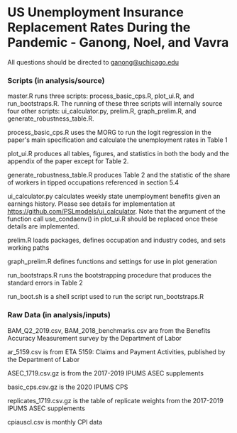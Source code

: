 # US Unemployment Insurance Replacement Rates During the Pandemic - Ganong, Noel, and Vavra

All questions should be directed to ganong@uchicago.edu

### Scripts (in analysis/source)

master.R runs three scripts: process_basic_cps.R, plot_ui.R, and run_bootstraps.R. The running of these three scripts will internally source four
other scripts: ui_calculator.py, prelim.R, graph_prelim.R, and generate_robustness_table.R.

process_basic_cps.R uses the MORG to run the logit regression in the paper's main specification and calculate the unemployment rates in Table 1

plot_ui.R produces all tables, figures, and statistics in both the body and the appendix of the paper except for Table 2.

generate_robustness_table.R produces Table 2 and the statistic of the share of workers in tipped occupations 
referenced in section 5.4

ui_calculator.py calculates weekly state unemployment benefits given an earnings history. Please see details
for implementation at https://github.com/PSLmodels/ui_calculator. Note that the argument of the function 
call use_condaenv() in plot_ui.R should be replaced once these details are implemented. 

prelim.R loads packages, defines occupation and industry codes, and sets working paths

graph_prelim.R defines functions and settings for use in plot generation

run_bootstraps.R runs the bootstrapping procedure that produces the standard errors in Table 2

run_boot.sh is a shell script used to run the script run_bootstraps.R 
### Raw Data (in analysis/inputs)

BAM_Q2_2019.csv, BAM_2018_benchmarks.csv are from the Benefits Accuracy Measurement survey by the Department of Labor

ar_5159.csv is from ETA 5159: Claims and Payment Activities, published by the Department of Labor

ASEC_1719.csv.gz is from the 2017-2019 IPUMS ASEC supplements

basic_cps.csv.gz is the 2020 IPUMS CPS

replicates_1719.csv.gz is the table of replicate weights from the 2017-2019 IPUMS ASEC supplements

cpiauscl.csv is monthly CPI data
